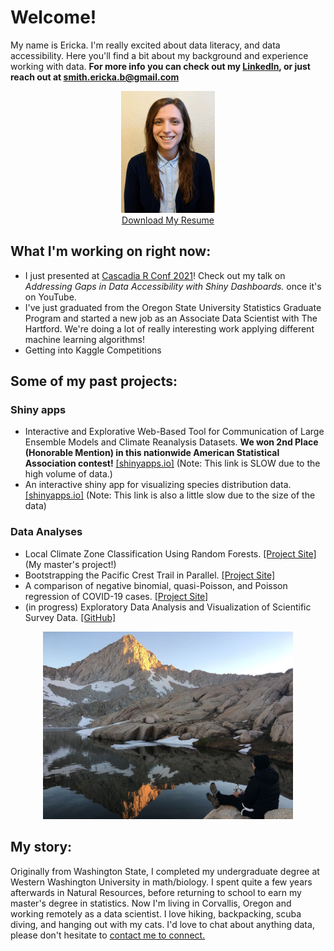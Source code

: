 # Welcome!

My name is Ericka. I'm really excited about data literacy, and data accessibility. Here you'll find a bit about my background and experience working with data. **For more info you can check out my [LinkedIn](https://www.linkedin.com/in/erickabsmith/), or just reach out at <smith.ericka.b@gmail.com>**
<center><img src="./images/thumbnail.jpg" width="150" height="195"></center>
<div style="text-align: center"><a href="./downloads/resume.pdf" download="Smith_Ericka_B_resume.pdf">Download My Resume</a></div>

## What I'm working on right now: 

* I just presented at [Cascadia R Conf 2021](https://cascadiarconf.com/)! Check out my talk on *Addressing Gaps in Data Accessibility with Shiny Dashboards.* once it's on YouTube.
* I've just graduated from the Oregon State University Statistics Graduate Program and started a new job as an Associate Data Scientist with The Hartford. We're doing a lot of really interesting work applying different machine learning algorithms!
* Getting into Kaggle Competitions

## Some of my past projects:

### Shiny apps
* Interactive and Explorative Web-Based Tool for Communication of Large Ensemble Models and Climate Reanalysis Datasets. **We won 2nd Place (Honorable Mention) in this nationwide American Statistical Association contest!** [[shinyapps.io]](https://jimmylovestea.shinyapps.io/datadash/) (Note: This link is SLOW due to the high volume of data.)
* An interactive shiny app for visualizing species distribution data. [[shinyapps.io]](https://erickabsmith.shinyapps.io/catch-data/) (Note: This link is also a little slow due to the size of the data)

### Data Analyses
* Local Climate Zone Classification Using Random Forests. [[Project Site]](https://erickabsmith.github.io/masters-project-lcz-classification/) (My master's project!)
* Bootstrapping the Pacific Crest Trail in Parallel. [[Project Site]](https://erickabsmith.github.io/erickabsmith-project-trail/)
* A comparison of negative binomial, quasi-Poisson, and Poisson regression of COVID-19 cases. [[Project Site]](https://erickabsmith.github.io/generalized_regression_models/)
* (in progress) Exploratory Data Analysis and Visualization of Scientific Survey Data. [[GitHub]](https://github.com/erickabsmith/flatfish_2020)



<center>
<img src="./images/mineral_king.JPG" alt="LCZ Reference Data" width="400" height="300">
</center>

## My story:

Originally from Washington State, I completed my undergraduate degree at Western Washington University in math/biology. I spent quite a few years afterwards in Natural Resources, before returning to school to earn my master's degree in statistics. Now I'm living in Corvallis, Oregon and working remotely as a data scientist. I love hiking, backpacking, scuba diving, and hanging out with my cats. I'd love to chat about anything data, please don't hesitate to [contact me to connect.](mailto:smith.ericka.b@gmail.com)
